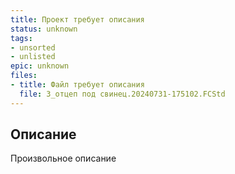 ```yaml
---
title: Проект требует описания
status: unknown
tags:
- unsorted
- unlisted
epic: unknown
files:
- title: Файл требует описания
  file: 3_отцеп под свинец.20240731-175102.FCStd
---
```



## Описание

Произвольное описание
